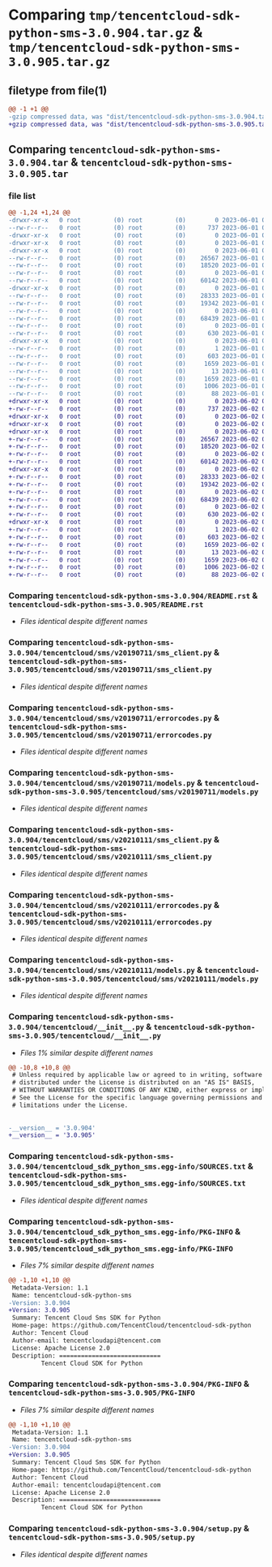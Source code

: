# Comparing `tmp/tencentcloud-sdk-python-sms-3.0.904.tar.gz` & `tmp/tencentcloud-sdk-python-sms-3.0.905.tar.gz`

## filetype from file(1)

```diff
@@ -1 +1 @@
-gzip compressed data, was "dist/tencentcloud-sdk-python-sms-3.0.904.tar", last modified: Thu Jun  1 02:44:50 2023, max compression
+gzip compressed data, was "dist/tencentcloud-sdk-python-sms-3.0.905.tar", last modified: Fri Jun  2 00:37:45 2023, max compression
```

## Comparing `tencentcloud-sdk-python-sms-3.0.904.tar` & `tencentcloud-sdk-python-sms-3.0.905.tar`

### file list

```diff
@@ -1,24 +1,24 @@
-drwxr-xr-x   0 root         (0) root         (0)        0 2023-06-01 02:44:50.000000 tencentcloud-sdk-python-sms-3.0.904/
--rw-r--r--   0 root         (0) root         (0)      737 2023-06-01 02:44:49.000000 tencentcloud-sdk-python-sms-3.0.904/README.rst
-drwxr-xr-x   0 root         (0) root         (0)        0 2023-06-01 02:44:50.000000 tencentcloud-sdk-python-sms-3.0.904/tencentcloud/
-drwxr-xr-x   0 root         (0) root         (0)        0 2023-06-01 02:44:50.000000 tencentcloud-sdk-python-sms-3.0.904/tencentcloud/sms/
-drwxr-xr-x   0 root         (0) root         (0)        0 2023-06-01 02:44:50.000000 tencentcloud-sdk-python-sms-3.0.904/tencentcloud/sms/v20190711/
--rw-r--r--   0 root         (0) root         (0)    26567 2023-06-01 02:44:49.000000 tencentcloud-sdk-python-sms-3.0.904/tencentcloud/sms/v20190711/sms_client.py
--rw-r--r--   0 root         (0) root         (0)    18520 2023-06-01 02:44:49.000000 tencentcloud-sdk-python-sms-3.0.904/tencentcloud/sms/v20190711/errorcodes.py
--rw-r--r--   0 root         (0) root         (0)        0 2023-06-01 02:44:49.000000 tencentcloud-sdk-python-sms-3.0.904/tencentcloud/sms/v20190711/__init__.py
--rw-r--r--   0 root         (0) root         (0)    60142 2023-06-01 02:44:49.000000 tencentcloud-sdk-python-sms-3.0.904/tencentcloud/sms/v20190711/models.py
-drwxr-xr-x   0 root         (0) root         (0)        0 2023-06-01 02:44:50.000000 tencentcloud-sdk-python-sms-3.0.904/tencentcloud/sms/v20210111/
--rw-r--r--   0 root         (0) root         (0)    28333 2023-06-01 02:44:49.000000 tencentcloud-sdk-python-sms-3.0.904/tencentcloud/sms/v20210111/sms_client.py
--rw-r--r--   0 root         (0) root         (0)    19342 2023-06-01 02:44:49.000000 tencentcloud-sdk-python-sms-3.0.904/tencentcloud/sms/v20210111/errorcodes.py
--rw-r--r--   0 root         (0) root         (0)        0 2023-06-01 02:44:49.000000 tencentcloud-sdk-python-sms-3.0.904/tencentcloud/sms/v20210111/__init__.py
--rw-r--r--   0 root         (0) root         (0)    68439 2023-06-01 02:44:49.000000 tencentcloud-sdk-python-sms-3.0.904/tencentcloud/sms/v20210111/models.py
--rw-r--r--   0 root         (0) root         (0)        0 2023-06-01 02:44:49.000000 tencentcloud-sdk-python-sms-3.0.904/tencentcloud/sms/__init__.py
--rw-r--r--   0 root         (0) root         (0)      630 2023-06-01 02:44:49.000000 tencentcloud-sdk-python-sms-3.0.904/tencentcloud/__init__.py
-drwxr-xr-x   0 root         (0) root         (0)        0 2023-06-01 02:44:50.000000 tencentcloud-sdk-python-sms-3.0.904/tencentcloud_sdk_python_sms.egg-info/
--rw-r--r--   0 root         (0) root         (0)        1 2023-06-01 02:44:50.000000 tencentcloud-sdk-python-sms-3.0.904/tencentcloud_sdk_python_sms.egg-info/dependency_links.txt
--rw-r--r--   0 root         (0) root         (0)      603 2023-06-01 02:44:50.000000 tencentcloud-sdk-python-sms-3.0.904/tencentcloud_sdk_python_sms.egg-info/SOURCES.txt
--rw-r--r--   0 root         (0) root         (0)     1659 2023-06-01 02:44:50.000000 tencentcloud-sdk-python-sms-3.0.904/tencentcloud_sdk_python_sms.egg-info/PKG-INFO
--rw-r--r--   0 root         (0) root         (0)       13 2023-06-01 02:44:50.000000 tencentcloud-sdk-python-sms-3.0.904/tencentcloud_sdk_python_sms.egg-info/top_level.txt
--rw-r--r--   0 root         (0) root         (0)     1659 2023-06-01 02:44:50.000000 tencentcloud-sdk-python-sms-3.0.904/PKG-INFO
--rw-r--r--   0 root         (0) root         (0)     1006 2023-06-01 02:44:49.000000 tencentcloud-sdk-python-sms-3.0.904/setup.py
--rw-r--r--   0 root         (0) root         (0)       88 2023-06-01 02:44:50.000000 tencentcloud-sdk-python-sms-3.0.904/setup.cfg
+drwxr-xr-x   0 root         (0) root         (0)        0 2023-06-02 00:37:45.000000 tencentcloud-sdk-python-sms-3.0.905/
+-rw-r--r--   0 root         (0) root         (0)      737 2023-06-02 00:37:45.000000 tencentcloud-sdk-python-sms-3.0.905/README.rst
+drwxr-xr-x   0 root         (0) root         (0)        0 2023-06-02 00:37:45.000000 tencentcloud-sdk-python-sms-3.0.905/tencentcloud/
+drwxr-xr-x   0 root         (0) root         (0)        0 2023-06-02 00:37:45.000000 tencentcloud-sdk-python-sms-3.0.905/tencentcloud/sms/
+drwxr-xr-x   0 root         (0) root         (0)        0 2023-06-02 00:37:45.000000 tencentcloud-sdk-python-sms-3.0.905/tencentcloud/sms/v20190711/
+-rw-r--r--   0 root         (0) root         (0)    26567 2023-06-02 00:37:45.000000 tencentcloud-sdk-python-sms-3.0.905/tencentcloud/sms/v20190711/sms_client.py
+-rw-r--r--   0 root         (0) root         (0)    18520 2023-06-02 00:37:45.000000 tencentcloud-sdk-python-sms-3.0.905/tencentcloud/sms/v20190711/errorcodes.py
+-rw-r--r--   0 root         (0) root         (0)        0 2023-06-02 00:37:45.000000 tencentcloud-sdk-python-sms-3.0.905/tencentcloud/sms/v20190711/__init__.py
+-rw-r--r--   0 root         (0) root         (0)    60142 2023-06-02 00:37:45.000000 tencentcloud-sdk-python-sms-3.0.905/tencentcloud/sms/v20190711/models.py
+drwxr-xr-x   0 root         (0) root         (0)        0 2023-06-02 00:37:45.000000 tencentcloud-sdk-python-sms-3.0.905/tencentcloud/sms/v20210111/
+-rw-r--r--   0 root         (0) root         (0)    28333 2023-06-02 00:37:45.000000 tencentcloud-sdk-python-sms-3.0.905/tencentcloud/sms/v20210111/sms_client.py
+-rw-r--r--   0 root         (0) root         (0)    19342 2023-06-02 00:37:45.000000 tencentcloud-sdk-python-sms-3.0.905/tencentcloud/sms/v20210111/errorcodes.py
+-rw-r--r--   0 root         (0) root         (0)        0 2023-06-02 00:37:45.000000 tencentcloud-sdk-python-sms-3.0.905/tencentcloud/sms/v20210111/__init__.py
+-rw-r--r--   0 root         (0) root         (0)    68439 2023-06-02 00:37:45.000000 tencentcloud-sdk-python-sms-3.0.905/tencentcloud/sms/v20210111/models.py
+-rw-r--r--   0 root         (0) root         (0)        0 2023-06-02 00:37:45.000000 tencentcloud-sdk-python-sms-3.0.905/tencentcloud/sms/__init__.py
+-rw-r--r--   0 root         (0) root         (0)      630 2023-06-02 00:37:45.000000 tencentcloud-sdk-python-sms-3.0.905/tencentcloud/__init__.py
+drwxr-xr-x   0 root         (0) root         (0)        0 2023-06-02 00:37:45.000000 tencentcloud-sdk-python-sms-3.0.905/tencentcloud_sdk_python_sms.egg-info/
+-rw-r--r--   0 root         (0) root         (0)        1 2023-06-02 00:37:45.000000 tencentcloud-sdk-python-sms-3.0.905/tencentcloud_sdk_python_sms.egg-info/dependency_links.txt
+-rw-r--r--   0 root         (0) root         (0)      603 2023-06-02 00:37:45.000000 tencentcloud-sdk-python-sms-3.0.905/tencentcloud_sdk_python_sms.egg-info/SOURCES.txt
+-rw-r--r--   0 root         (0) root         (0)     1659 2023-06-02 00:37:45.000000 tencentcloud-sdk-python-sms-3.0.905/tencentcloud_sdk_python_sms.egg-info/PKG-INFO
+-rw-r--r--   0 root         (0) root         (0)       13 2023-06-02 00:37:45.000000 tencentcloud-sdk-python-sms-3.0.905/tencentcloud_sdk_python_sms.egg-info/top_level.txt
+-rw-r--r--   0 root         (0) root         (0)     1659 2023-06-02 00:37:45.000000 tencentcloud-sdk-python-sms-3.0.905/PKG-INFO
+-rw-r--r--   0 root         (0) root         (0)     1006 2023-06-02 00:37:45.000000 tencentcloud-sdk-python-sms-3.0.905/setup.py
+-rw-r--r--   0 root         (0) root         (0)       88 2023-06-02 00:37:45.000000 tencentcloud-sdk-python-sms-3.0.905/setup.cfg
```

### Comparing `tencentcloud-sdk-python-sms-3.0.904/README.rst` & `tencentcloud-sdk-python-sms-3.0.905/README.rst`

 * *Files identical despite different names*

### Comparing `tencentcloud-sdk-python-sms-3.0.904/tencentcloud/sms/v20190711/sms_client.py` & `tencentcloud-sdk-python-sms-3.0.905/tencentcloud/sms/v20190711/sms_client.py`

 * *Files identical despite different names*

### Comparing `tencentcloud-sdk-python-sms-3.0.904/tencentcloud/sms/v20190711/errorcodes.py` & `tencentcloud-sdk-python-sms-3.0.905/tencentcloud/sms/v20190711/errorcodes.py`

 * *Files identical despite different names*

### Comparing `tencentcloud-sdk-python-sms-3.0.904/tencentcloud/sms/v20190711/models.py` & `tencentcloud-sdk-python-sms-3.0.905/tencentcloud/sms/v20190711/models.py`

 * *Files identical despite different names*

### Comparing `tencentcloud-sdk-python-sms-3.0.904/tencentcloud/sms/v20210111/sms_client.py` & `tencentcloud-sdk-python-sms-3.0.905/tencentcloud/sms/v20210111/sms_client.py`

 * *Files identical despite different names*

### Comparing `tencentcloud-sdk-python-sms-3.0.904/tencentcloud/sms/v20210111/errorcodes.py` & `tencentcloud-sdk-python-sms-3.0.905/tencentcloud/sms/v20210111/errorcodes.py`

 * *Files identical despite different names*

### Comparing `tencentcloud-sdk-python-sms-3.0.904/tencentcloud/sms/v20210111/models.py` & `tencentcloud-sdk-python-sms-3.0.905/tencentcloud/sms/v20210111/models.py`

 * *Files identical despite different names*

### Comparing `tencentcloud-sdk-python-sms-3.0.904/tencentcloud/__init__.py` & `tencentcloud-sdk-python-sms-3.0.905/tencentcloud/__init__.py`

 * *Files 1% similar despite different names*

```diff
@@ -10,8 +10,8 @@
 # Unless required by applicable law or agreed to in writing, software
 # distributed under the License is distributed on an "AS IS" BASIS,
 # WITHOUT WARRANTIES OR CONDITIONS OF ANY KIND, either express or implied.
 # See the License for the specific language governing permissions and
 # limitations under the License.
 
 
-__version__ = '3.0.904'
+__version__ = '3.0.905'
```

### Comparing `tencentcloud-sdk-python-sms-3.0.904/tencentcloud_sdk_python_sms.egg-info/SOURCES.txt` & `tencentcloud-sdk-python-sms-3.0.905/tencentcloud_sdk_python_sms.egg-info/SOURCES.txt`

 * *Files identical despite different names*

### Comparing `tencentcloud-sdk-python-sms-3.0.904/tencentcloud_sdk_python_sms.egg-info/PKG-INFO` & `tencentcloud-sdk-python-sms-3.0.905/tencentcloud_sdk_python_sms.egg-info/PKG-INFO`

 * *Files 7% similar despite different names*

```diff
@@ -1,10 +1,10 @@
 Metadata-Version: 1.1
 Name: tencentcloud-sdk-python-sms
-Version: 3.0.904
+Version: 3.0.905
 Summary: Tencent Cloud Sms SDK for Python
 Home-page: https://github.com/TencentCloud/tencentcloud-sdk-python
 Author: Tencent Cloud
 Author-email: tencentcloudapi@tencent.com
 License: Apache License 2.0
 Description: ============================
         Tencent Cloud SDK for Python
```

### Comparing `tencentcloud-sdk-python-sms-3.0.904/PKG-INFO` & `tencentcloud-sdk-python-sms-3.0.905/PKG-INFO`

 * *Files 7% similar despite different names*

```diff
@@ -1,10 +1,10 @@
 Metadata-Version: 1.1
 Name: tencentcloud-sdk-python-sms
-Version: 3.0.904
+Version: 3.0.905
 Summary: Tencent Cloud Sms SDK for Python
 Home-page: https://github.com/TencentCloud/tencentcloud-sdk-python
 Author: Tencent Cloud
 Author-email: tencentcloudapi@tencent.com
 License: Apache License 2.0
 Description: ============================
         Tencent Cloud SDK for Python
```

### Comparing `tencentcloud-sdk-python-sms-3.0.904/setup.py` & `tencentcloud-sdk-python-sms-3.0.905/setup.py`

 * *Files identical despite different names*

